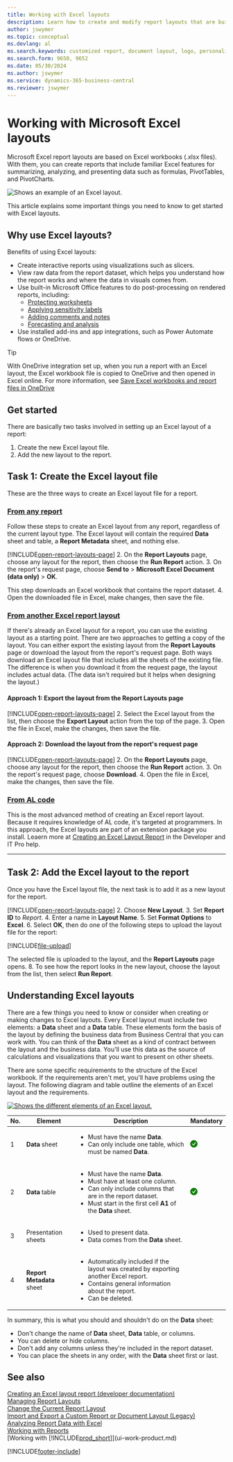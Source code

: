 ```yaml
---
title: Working with Excel layouts
description: Learn how to create and modify report layouts that are built using Excel.
author: jswymer
ms.topic: conceptual
ms.devlang: al
ms.search.keywords: customized report, document layout, logo, personalize
ms.search.form: 9650, 9652
ms.date: 05/30/2024
ms.author: jswymer
ms.service: dynamics-365-business-central
ms.reviewer: jswymer
---
```

# Working with Microsoft Excel layouts

Microsoft Excel report layouts are based on Excel workbooks (.xlsx files). With them, you can create reports that include familiar Excel features for summarizing, analyzing, and presenting data such as formulas, PivotTables, and PivotCharts.

![Shows an example of an Excel layout.](media/excel-layout-2.png)

This article explains some important things you need to know to get started with Excel layouts.

## Why use Excel layouts?

Benefits of using Excel layouts:

- Create interactive reports using visualizations such as slicers.
- View raw data from the report dataset, which helps you understand how the report works and where the data in visuals comes from.
- Use built-in Microsoft Office features to do post-processing on rendered reports, including:
  - [Protecting worksheets](https://support.microsoft.com/office/protect-a-worksheet-3179efdb-1285-4d49-a9c3-f4ca36276de6)
  - [Applying sensitivity labels](https://support.microsoft.com/office/apply-sensitivity-labels-to-your-files-and-email-in-office-2f96e7cd-d5a4-403b-8bd7-4cc636bae0f9)
  - [Adding comments and notes](https://support.microsoft.com/office/insert-comments-and-notes-in-excel-65f504d8-160b-4a05-ac30-46fbd5227a52)
  - [Forecasting and analysis](https://support.microsoft.com/office/introduction-to-what-if-analysis-22bffa5f-e891-4acc-bf7a-e4645c446fb4)
- Use installed add-ins and app integrations, such as Power Automate flows or OneDrive.

> [!TIP]
> With OneDrive integration set up, when you run a report with an Excel layout, the Excel workbook file is copied to OneDrive and then opened in Excel online. For more information, see [Save Excel workbooks and report files in OneDrive](./across-onedrive-overview.md#save-excel-workbooks-and-report-files-in-onedrive)

## Get started

There are basically two tasks involved in setting up an Excel layout of a report:

1. Create the new Excel layout file.
2. Add the new layout to the report.

## Task 1: Create the Excel layout file

These are the three ways to create an Excel layout file for a report.

### [From any report](#tab/any-report)

Follow these steps to create an Excel layout from any report, regardless of the current layout type. The Excel layout will contain the required **Data** sheet and table, a **Report Metadata** sheet, and nothing else.

[!INCLUDE[open-report-layouts-page](includes/open-report-layouts-page.md)]
2. On the **Report Layouts** page, choose any layout for the report, then choose the **Run Report** action.
3. On the report's request page, choose **Send to** > **Microsoft Excel Document (data only)** > **OK**.

   This step downloads an Excel workbook that contains the report dataset.
4. Open the downloaded file in Excel, make changes, then save the file.

### [From another Excel report layout](#tab/other-layout)

If there's already an Excel layout for a report, you can use the existing layout as a starting point. There are two approaches to getting a copy of the layout. You can either export the existing layout from the **Report Layouts** page or download the layout from the report's request page. Both ways download an Excel layout file that includes all the sheets of the existing file. The difference is when you download it from the request page, the layout includes actual data. (The data isn't required but it helps when designing the layout.)

#### Approach 1: Export the layout from the **Report Layouts** page

[!INCLUDE[open-report-layouts-page](includes/open-report-layouts-page.md)]
2. Select the Excel layout from the list, then choose the **Export Layout** action from the top of the page.
3. Open the file in Excel, make the changes, then save the file.

#### Approach 2: Download the layout from the report's request page

[!INCLUDE[open-report-layouts-page](includes/open-report-layouts-page.md)]
2. On the **Report Layouts** page, choose any layout for the report, then choose the **Run Report** action.
3. On the report's request page, choose **Download**.
4. Open the file in Excel, make the changes, then save the file.

### [From AL code](#tab/from-code)

This is the most advanced method of creating an Excel report layout. Because it requires knowledge of AL code, it's targeted at programmers. In this approach, the Excel layouts are part of an extension package you install. Leaern more at [Creating an Excel Layout Report](/dynamics365/business-central/dev-itpro/developer/devenv-howto-excel-report-layout) in the Developer and IT Pro help.

---

## Task 2: Add the Excel layout to the report

Once you have the Excel layout file, the next task is to add it as a new layout for the report.

[!INCLUDE[open-report-layouts-page](includes/open-report-layouts-page.md)]
2. Choose **New Layout**.
3. Set **Report ID** to *Report*.
4. Enter a name in **Layout Name**.
5. Set **Format Options** to **Excel**.
6. Select **OK**, then do one of the following steps to upload the layout file for the report:

   [!INCLUDE[file-upload](includes/file-upload.md)]

   The selected file is uploaded to the layout, and the **Report Layouts** page opens.
8. To see how the report looks in the new layout, choose the layout from the list, then select **Run Report**.

<!--

**Data** sheet
  - An Excel layout must contain a sheet named **Data**.
  - The **Data** sheet must include a table named **Data**.

**Data** table
  - The **Data** sheet must include a table named **Data**.
  - The table must have at least one column and can only include columns that are also in the report dataset.
  - The table must start in the first cell **A1** of the **Data** sheet.

3. Report metadata 
-->

## Understanding Excel layouts

There are a few things you need to know or consider when creating or making changes to Excel layouts. Every Excel layout must include two elements: a **Data** sheet and a  **Data** table. These elements form the basis of the layout by defining the business data from Business Central that you can work with. You can think of the **Data** sheet as a kind of contract between the layout and the business data. You'll use this data as the source of calculations and visualizations that you want to present on other sheets.

There are some specific requirements to the structure of the Excel workbook. If the requirements aren't met, you'll have problems using the layout. The following diagram and table outline the elements of an Excel layout and the requirements.

[![Shows the different elements of an Excel layout.](media/excel-layout-callouts-2.png)](media/excel-layout-callouts-2.png#lightbox)

|No.|Element|Description|Mandatory|
|---|-------|----|---|
|1|**Data** sheet|<ul><li>Must have the name **Data**.</li><li>Can only include one table, which must be named **Data**.</li></ul>|![Is mandatory](media/check.png) | 
|2|**Data** table|<ul><li>Must have the name **Data**.</li><li>Must have at least one column.</li><li>Can only include columns that are in the report dataset.</li><li>Must start in the first cell **A1** of the **Data** sheet.</li></ul>|![Is mandatory](media/check.png)|
|3|Presentation sheets|<ul><li>Used to present data.</li><li>Data comes from the **Data** sheet. </li></ul>||
|4|**Report Metadata** sheet|<ul><li>Automatically included if the layout was created by exporting another Excel report.</li><li>Contains general information about the report.</li><li>Can be deleted.</li></ul>|

In summary, this is what you should and shouldn't do on the **Data** sheet:

- Don't change the name of **Data** sheet, **Data** table, or columns.
- You can delete or hide columns.
- Don't add any columns unless they're included in the report dataset.
- You can place the sheets in any order, with the **Data** sheet first or last.

## See also
[Creating an Excel layout report (developer documentation)](/dynamics365/business-central/dev-itpro/developer/devenv-howto-excel-report-layout?toc=/dynamics365/business-central/toc.json)  
[Managing Report Layouts](ui-manage-report-layouts.md)  
[Change the Current Report Layout](ui-how-change-layout-currently-used-report.md)  
[Import and Export a Custom Report or Document Layout (Legacy)](ui-how-import-and-export-report-layout.md)  
[Analyzing Report Data with Excel](report-analyze-excel.md)  
[Working with Reports](ui-work-report.md)  
[Working with [!INCLUDE[prod_short](includes/prod_short.md)]](ui-work-product.md)  

[!INCLUDE[footer-include](includes/footer-banner.md)]
